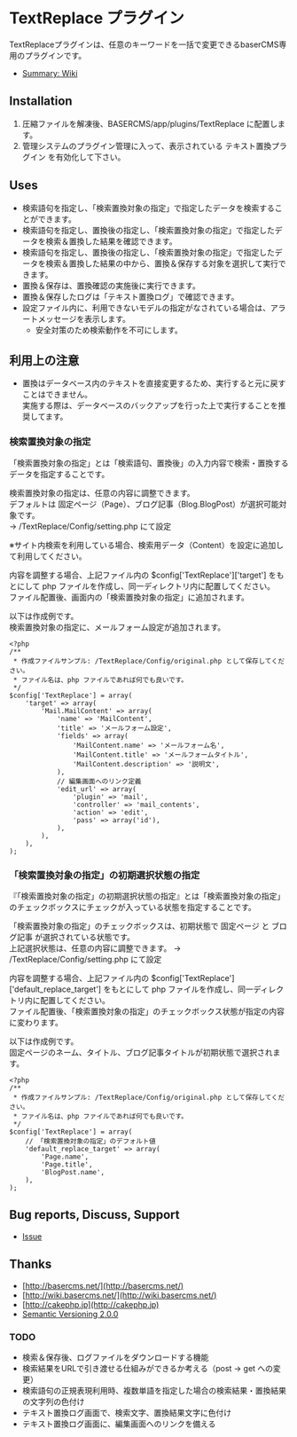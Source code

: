 # TextReplace プラグイン #

TextReplaceプラグインは、任意のキーワードを一括で変更できるbaserCMS専用のプラグインです。

- [Summary: Wiki](https://github.com/materializing/TextReplace/wiki)


## Installation ##

1. 圧縮ファイルを解凍後、BASERCMS/app/plugins/TextReplace に配置します。
2. 管理システムのプラグイン管理に入って、表示されている テキスト置換プラグイン を有効化して下さい。


## Uses ##

- 検索語句を指定し、「検索置換対象の指定」で指定したデータを検索することができます。
- 検索語句を指定し、置換後の指定し、「検索置換対象の指定」で指定したデータを検索＆置換した結果を確認できます。
- 検索語句を指定し、置換後の指定し、「検索置換対象の指定」で指定したデータを検索＆置換した結果の中から、置換＆保存する対象を選択して実行できます。
- 置換＆保存は、置換確認の実施後に実行できます。
- 置換＆保存したログは「テキスト置換ログ」で確認できます。
- 設定ファイル内に、利用できないモデルの指定がなされている場合は、アラートメッセージを表示します。
  - 安全対策のため検索動作を不可にします。


## 利用上の注意
- 置換はデータベース内のテキストを直接変更するため、実行すると元に戻すことはできません。  
実施する際は、データベースのバックアップを行った上で実行することを推奨してます。


### 検索置換対象の指定
「検索置換対象の指定」とは「検索語句、置換後」の入力内容で検索・置換するデータを指定することです。

検索置換対象の指定は、任意の内容に調整できます。  
デフォルトは 固定ページ（Page）、ブログ記事（Blog.BlogPost）が選択可能対象です。  
→ /TextReplace/Config/setting.php にて設定

※サイト内検索を利用している場合、検索用データ（Content）を設定に追加して利用してください。  

内容を調整する場合、上記ファイル内の $config['TextReplace']['target'] をもとにして php ファイルを作成し、同一ディレクトリ内に配置してください。  
ファイル配置後、画面内の「検索置換対象の指定」に追加されます。

以下は作成例です。  
検索置換対象の指定に、メールフォーム設定が追加されます。

```
<?php
/**
 * 作成ファイルサンプル: /TextReplace/Config/original.php として保存してください。
 * ファイル名は、php ファイルであれば何でも良いです。
 */
$config['TextReplace'] = array(
	'target' => array(
		'Mail.MailContent' => array(
			'name' => 'MailContent',
			'title' => 'メールフォーム設定',
			'fields' => array(
				'MailContent.name' => 'メールフォーム名',
				'MailContent.title' => 'メールフォームタイトル',
				'MailContent.description' => '説明文',
			),
			// 編集画面へのリンク定義
			'edit_url' => array(
				'plugin' => 'mail',
				'controller' => 'mail_contents',
				'action' => 'edit',
				'pass' => array('id'),
			),
		),
	),
);
```

### 「検索置換対象の指定」の初期選択状態の指定
『「検索置換対象の指定」の初期選択状態の指定』とは「検索置換対象の指定」のチェックボックスにチェックが入っている状態を指定することです。

「検索置換対象の指定」のチェックボックスは、初期状態で 固定ページ と ブログ記事 が選択されている状態です。  
上記選択状態は、任意の内容に調整できます。
→ /TextReplace/Config/setting.php にて設定

内容を調整する場合、上記ファイル内の $config['TextReplace']['default_replace_target'] をもとにして php ファイルを作成し、同一ディレクトリ内に配置してください。  
ファイル配置後、「検索置換対象の指定」のチェックボックス状態が指定の内容に変わります。

以下は作成例です。  
固定ページのネーム、タイトル、ブログ記事タイトルが初期状態で選択されます。

```
<?php
/**
 * 作成ファイルサンプル: /TextReplace/Config/original.php として保存してください。
 * ファイル名は、php ファイルであれば何でも良いです。
 */
$config['TextReplace'] = array(
	// 「検索置換対象の指定」のデフォルト値
	'default_replace_target' => array(
		'Page.name',
		'Page.title',
		'BlogPost.name',
	),
);
```


## Bug reports, Discuss, Support

- [Issue](https://github.com/materializing/TextReplace/issues)


## Thanks

- [http://basercms.net/](http://basercms.net/)
- [http://wiki.basercms.net/](http://wiki.basercms.net/)
- [http://cakephp.jp](http://cakephp.jp)
- [Semantic Versioning 2.0.0](http://semver.org/lang/ja/)


### TODO

- 検索＆保存後、ログファイルをダウンロードする機能
- 検索結果をURLで引き渡せる仕組みができるか考える（post → get への変更）
- 検索語句の正規表現利用時、複数単語を指定した場合の検索結果・置換結果の文字列の色付け
- テキスト置換ログ画面で、検索文字、置換結果文字に色付け
- テキスト置換ログ画面に、編集画面へのリンクを備える
